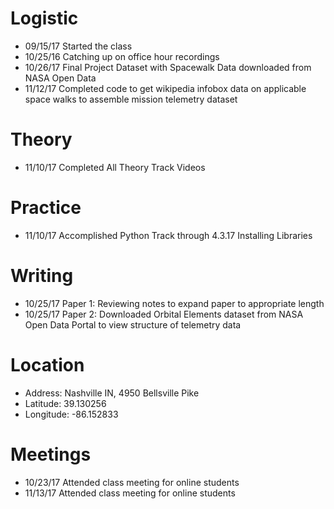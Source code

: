 # Logistic

* 09/15/17 Started the class
* 10/25/16 Catching up on office hour recordings
* 10/26/17 Final Project Dataset with Spacewalk Data downloaded from NASA Open Data
* 11/12/17 Completed code to get wikipedia infobox data on applicable space walks to assemble mission telemetry dataset 

# Theory

* 11/10/17 Completed All Theory Track Videos


# Practice

* 11/10/17 Accomplished Python Track through 4.3.17 Installing Libraries

# Writing

* 10/25/17 Paper 1: Reviewing notes to expand paper to appropriate length 
* 10/25/17 Paper 2: Downloaded Orbital Elements dataset from NASA Open Data Portal to view structure of telemetry data

# Location

* Address: Nashville IN, 4950 Bellsville Pike
* Latitude: 39.130256
* Longitude: -86.152833 

# Meetings

* 10/23/17 Attended class meeting for online students
* 11/13/17 Attended class meeting for online students

